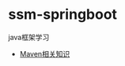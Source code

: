 # ssm-springboot
java框架学习

- [Maven相关知识](https://github.com/Nate-yu/ssm-springboot/blob/main/Notes/Maven.md)
